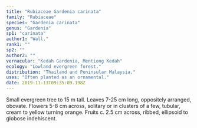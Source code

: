 ```yaml
---
title: "Rubiaceae Gardenia carinata"
family: "Rubiaceae"
species: "Gardenia carinata"
genus: "Gardenia"
sp1: "carinata"
author1: "Wall."
rank1: ""
sp2: ""
author2: ""
vernacular: "Kedah Gardenia, Mentiong Kedah"
ecology: "Lowland evergreen forest."
distribution: "Thailand and Peninsular Malaysia."
uses: "Often planted as an ornamental."
date: 2019-11-13T09:35:09.198Z
---
```

Small evergreen tree to 15 m tall. Leaves 7-25 cm long, oppositely arranged, obovate. Flowers 5-8 cm across, solitary or in clusters of a few, tubular, cream to yellow turning orange. Fruits c. 2.5 cm across, ribbed, ellipsoid to globose indehiscent.